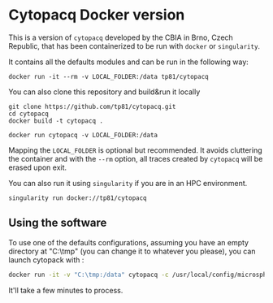 # Cytopacq Docker version
This is a version of `cytopacq` developed by the CBIA in Brno, Czech Republic, that has been containerized to be run with `docker` or `singularity`.

It contains all the defaults modules and can be run in the following way:

```
docker run -it --rm -v LOCAL_FOLDER:/data tp81/cytopacq 
```

You can also clone this repository and build&run it locally

```
git clone https://github.com/tp81/cytopacq.git
cd cytopacq
docker build -t cytopacq .

docker run cytopacq -v LOCAL_FOLDER:/data
```

Mapping the `LOCAL_FOLDER` is optional but recommended. It avoids cluttering the container and with the `--rm` option, all traces created by `cytopacq` will be erased upon exit.

You can also run it using `singularity` if you are in an HPC environment.

```
singularity run docker://tp81/cytopacq
```

## Using the software

To use one of the defaults configurations, assuming you have an empty directory at "C:\tmp" (you can change it to whatever you please), you can launch cytopack with : 

```bash
docker run -it -v "C:\tmp:/data" cytopacq -c /usr/local/config/microsphere.ini -f /data/im.ics -l /data/lb.ics -e /data/error.log
```

It'll take a few minutes to process.


